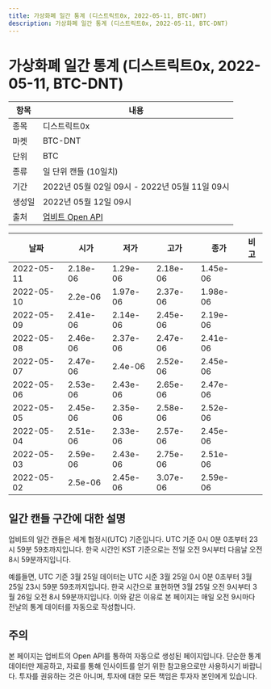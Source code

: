 ```yaml
---
title: 가상화폐 일간 통계 (디스트릭트0x, 2022-05-11, BTC-DNT)
description: 가상화폐 일간 통계 (디스트릭트0x, 2022-05-11, BTC-DNT)
---
```



가상화폐 일간 통계 (디스트릭트0x, 2022-05-11, BTC-DNT)
===

|항목|내용|
|--|--|
|종목|디스트릭트0x|
|마켓|BTC-DNT|
|단위|BTC|
|종류|일 단위 캔들 (10일치)|
|기간|2022년 05월 02일 09시 - 2022년 05월 11일 09시|
|생성일|2022년 05월 12일 09시|
|출처|[업비트 Open API](https://docs.upbit.com)|


|날짜|시가|저가|고가|종가|비고|
|--|--|--|--|--|--|
|2022-05-11|2.18e-06|1.29e-06|2.18e-06|1.45e-06|    |
|2022-05-10|2.2e-06|1.97e-06|2.37e-06|1.98e-06|    |
|2022-05-09|2.41e-06|2.14e-06|2.45e-06|2.19e-06|    |
|2022-05-08|2.46e-06|2.37e-06|2.47e-06|2.41e-06|    |
|2022-05-07|2.47e-06|2.4e-06|2.52e-06|2.45e-06|    |
|2022-05-06|2.53e-06|2.43e-06|2.65e-06|2.47e-06|    |
|2022-05-05|2.45e-06|2.35e-06|2.58e-06|2.52e-06|    |
|2022-05-04|2.51e-06|2.33e-06|2.57e-06|2.45e-06|    |
|2022-05-03|2.59e-06|2.43e-06|2.75e-06|2.51e-06|    |
|2022-05-02|2.5e-06|2.45e-06|3.07e-06|2.59e-06|    |


일간 캔들 구간에 대한 설명
---


업비트의 일간 캔들은 세계 협정시(UTC) 기준입니다. 
UTC 기준 0시 0분 0초부터 23시 59분 59초까지입니다. 
한국 시간인 KST 기준으로는 전일 오전 9시부터 다음날 오전 8시 59분까지입니다. 


예를들면, UTC 기준 3월 25일 데이터는 UTC 시준 3월 25일 0시 0분 0초부터 3월 25일 23시 59분 59초까지입니다. 
한국 시간으로 표현하면 3월 25일 오전 9시부터 3월 26일 오전 8시 59분까지입니다. 
이와 같은 이유로 본 페이지는 매일 오전 9시마다 전날의 통계 데이터를 자동으로 작성합니다. 


주의
---


본 페이지는 업비트의 Open API를 통하여 자동으로 생성된 페이지입니다. 
단순한 통계 데이터만 제공하고, 자료를 통해 인사이트를 얻기 위한 참고용으로만 사용하시기 바랍니다. 
투자를 권유하는 것은 아니며, 투자에 대한 모든 책임은 투자자 본인에게 있습니다. 
